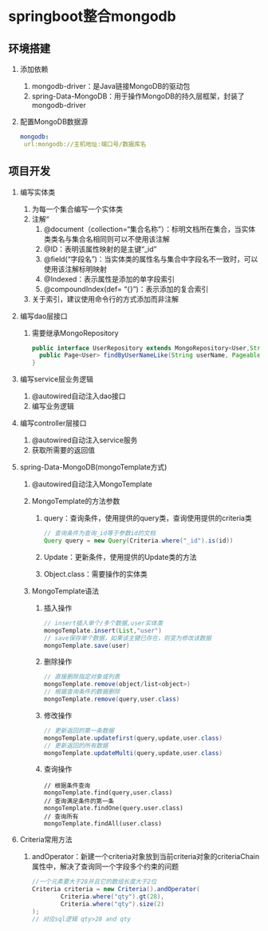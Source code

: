 # springboot整合mongodb

## 环境搭建

1. 添加依赖

   1. mongodb-driver：是Java链接MongoDB的驱动包
   2. spring-Data-MongoDB：用于操作MongoDB的持久层框架，封装了mongodb-driver

2. 配置MongoDB数据源

   ```yaml
   mongodb:
   	url:mongodb://主机地址:端口号/数据库名
   ```

## 项目开发

1. 编写实体类

   1. 为每一个集合编写一个实体类
   2. 注解“
      1. @document（collection=“集合名称”）：标明文档所在集合，当实体类类名与集合名相同则可以不使用该注解
      2. @ID：表明该属性映射的是主键“\_id”
      3. @field(“字段名”)：当实体类的属性名与集合中字段名不一致时，可以使用该注解标明映射
      4. @Indexed：表示属性是添加的单字段索引
      5. @compoundIndex(def= “{}”)：表示添加的复合索引
   3. 关于索引，建议使用命令行的方式添加而非注解

2. 编写dao层接口

   1. 需要继承MongoRepository

      ```java
      public interface UserRepository extends MongoRepository<User,String>{
      	public Page<User> findByUserNameLike(String userName, Pageable pageable);
      }
      ```

3. 编写service层业务逻辑

   1. @autowired自动注入dao接口
   2. 编写业务逻辑

4. 编写controller层接口

   1. @autowired自动注入service服务
   2. 获取所需要的返回值

5. spring-Data-MongoDB(mongoTemplate方式)

   1. @autowired自动注入MongoTemplate

   2. MongoTemplate的方法参数

      1. query：查询条件，使用提供的query类，查询使用提供的criteria类

         ```java
         // 查询条件为查询_id等于参数id的文档
         Query query = new Query(Criteria.where("_id").is(id))
         ```

      2. Update：更新条件，使用提供的Update类的方法

      3. Object.class：需要操作的实体类
      
   3. MongoTemplate语法

      1. 插入操作

         ```java
         // insert插入单个/多个数据,user实体类
         mongoTemplate.insert(List,"user")
         // save保存单个数据，如果该主键已存在，则变为修改该数据
         mongoTemplate.save(user)
         ```

      2. 删除操作

         ```java
         // 直接删除指定对象或列表
         mongoTemplate.remove(object/list<object>)
         // 根据查询条件的数据删除
         mongoTemplate.remove(query,user.class)
         ```

      3. 修改操作

         ```Java
         // 更新返回的第一条数据
         mongoTemplate.updatefirst(query,update,user.class)
         // 更新返回的所有数据
         mongoTemplate.updateMulti(query,update,user.class)
         ```

      4. 查询操作

         ```
         // 根据条件查询
         mongoTemplate.find(query,user.class)
         // 查询满足条件的第一条
         mongoTemplate.findOne(query.user.class)
         // 查询所有
         mongoTemplate.findAll(user.class)
         ```

         

6. Criteria常用方法

   1. andOperator：新建一个criteria对象放到当前criteria对象的criteriaChain属性中，解决了查询同一个字段多个约束的问题

      ```java
      //一个元素要大于28并且它的数组长度大于2位
      Criteria criteria = new Criteria().andOperator(  
              Criteria.where("qty").gt(28),  
              Criteria.where("qty").size(2)  
      );
      // 对应sql逻辑 qty>28 and qty
      ```